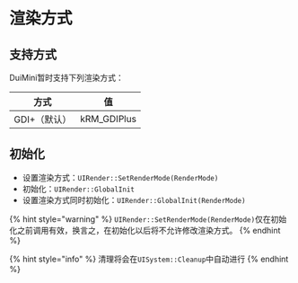 # 渲染方式

## 支持方式

DuiMini暂时支持下列渲染方式：

| 方式 | 值 |
| :---: | :---: |
| GDI+（默认） | kRM\_GDIPlus |

## 初始化

* 设置渲染方式：`UIRender::SetRenderMode(RenderMode)`
* 初始化：`UIRender::GlobalInit`
* 设置渲染方式同时初始化：`UIRender::GlobalInit(RenderMode)`

{% hint style="warning" %}
`UIRender::SetRenderMode(RenderMode)`仅在初始化之前调用有效，换言之，在初始化以后将不允许修改渲染方式。 
{% endhint %}

{% hint style="info" %}
清理将会在`UISystem::Cleanup`中自动进行
{% endhint %}



